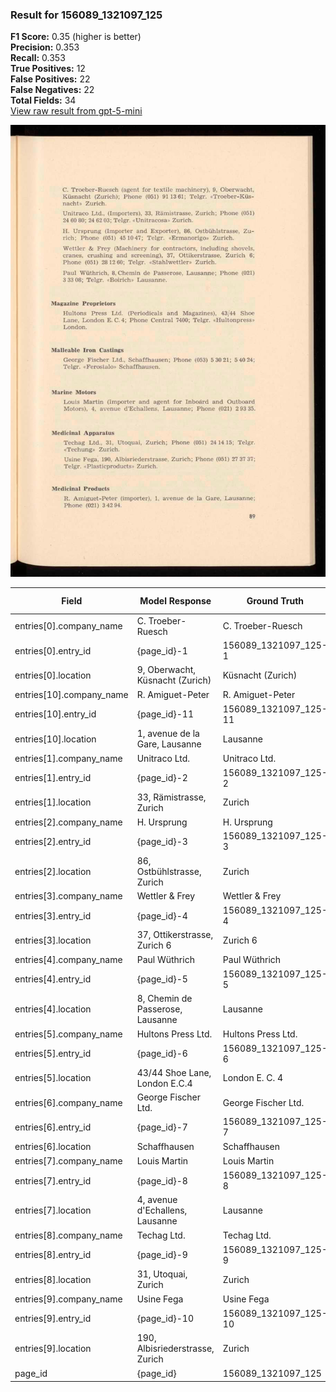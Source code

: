 ### Result for 156089_1321097_125
**F1 Score:** 0.35 (higher is better)<br>**Precision:** 0.353<br>**Recall:** 0.353<br>**True Positives:** 12<br>**False Positives:** 22<br>**False Negatives:** 22<br>**Total Fields:** 34<br>[View raw result from gpt-5-mini](https://github.com/RISE-UNIBAS/humanities_data_benchmark/blob/main/results/2025-10-28/T0349/request_T0349_156089_1321097_125.json)

<img src="https://github.com/RISE-UNIBAS/humanities_data_benchmark/blob/main/benchmarks/company_lists/images/156089_1321097_125.jpg?raw=true" alt="156089_1321097_125" width="600px">

| Field | Model Response | Ground Truth | Fuzzy Score | Match |
|-------|----------------|--------------|-------------|-------|
| entries[0].company_name | C. Troeber-Ruesch | C. Troeber-Ruesch | 1.000 | ✅ |
| entries[0].entry_id | {page_id}-1 | 156089_1321097_125-1 | 0.194 | ❌ |
| entries[0].location | 9, Oberwacht, Küsnacht (Zurich) | Küsnacht (Zurich) | 0.708 | ❌ |
| entries[10].company_name | R. Amiguet-Peter | R. Amiguet-Peter | 1.000 | ✅ |
| entries[10].entry_id | {page_id}-11 | 156089_1321097_125-11 | 0.242 | ❌ |
| entries[10].location | 1, avenue de la Gare, Lausanne | Lausanne | 0.421 | ❌ |
| entries[1].company_name | Unitraco Ltd. | Unitraco Ltd. | 1.000 | ✅ |
| entries[1].entry_id | {page_id}-2 | 156089_1321097_125-2 | 0.194 | ❌ |
| entries[1].location | 33, Rämistrasse, Zurich | Zurich | 0.414 | ❌ |
| entries[2].company_name | H. Ursprung | H. Ursprung | 1.000 | ✅ |
| entries[2].entry_id | {page_id}-3 | 156089_1321097_125-3 | 0.194 | ❌ |
| entries[2].location | 86, Ostbühlstrasse, Zurich | Zurich | 0.375 | ❌ |
| entries[3].company_name | Wettler & Frey | Wettler & Frey | 1.000 | ✅ |
| entries[3].entry_id | {page_id}-4 | 156089_1321097_125-4 | 0.194 | ❌ |
| entries[3].location | 37, Ottikerstrasse, Zurich 6 | Zurich 6 | 0.444 | ❌ |
| entries[4].company_name | Paul Wüthrich | Paul Wüthrich | 1.000 | ✅ |
| entries[4].entry_id | {page_id}-5 | 156089_1321097_125-5 | 0.194 | ❌ |
| entries[4].location | 8, Chemin de Passerose, Lausanne | Lausanne | 0.400 | ❌ |
| entries[5].company_name | Hultons Press Ltd. | Hultons Press Ltd. | 1.000 | ✅ |
| entries[5].entry_id | {page_id}-6 | 156089_1321097_125-6 | 0.194 | ❌ |
| entries[5].location | 43/44 Shoe Lane, London E.C.4 | London E. C. 4 | 0.558 | ❌ |
| entries[6].company_name | George Fischer Ltd. | George Fischer Ltd. | 1.000 | ✅ |
| entries[6].entry_id | {page_id}-7 | 156089_1321097_125-7 | 0.194 | ❌ |
| entries[6].location | Schaffhausen | Schaffhausen | 1.000 | ✅ |
| entries[7].company_name | Louis Martin | Louis Martin | 1.000 | ✅ |
| entries[7].entry_id | {page_id}-8 | 156089_1321097_125-8 | 0.194 | ❌ |
| entries[7].location | 4, avenue d'Echallens, Lausanne | Lausanne | 0.410 | ❌ |
| entries[8].company_name | Techag Ltd. | Techag Ltd. | 1.000 | ✅ |
| entries[8].entry_id | {page_id}-9 | 156089_1321097_125-9 | 0.194 | ❌ |
| entries[8].location | 31, Utoquai, Zurich | Zurich | 0.480 | ❌ |
| entries[9].company_name | Usine Fega | Usine Fega | 1.000 | ✅ |
| entries[9].entry_id | {page_id}-10 | 156089_1321097_125-10 | 0.242 | ❌ |
| entries[9].location | 190, Albisriederstrasse, Zurich | Zurich | 0.324 | ❌ |
| page_id | {page_id} | 156089_1321097_125 | 0.074 | ❌ |
